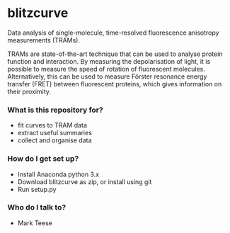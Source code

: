 # blitzcurve #

Data analysis of single-molecule, time-resolved fluorescence anisotropy measurements (TRAMs).

TRAMs are state-of-the-art technique that can be used to analyse protein function and interaction. 
By measuring the depolarisation of light, it is possible to measure the speed of rotation of fluorescent molecules. Alternatively, this can be used to measure Förster resonance energy transfer (FRET) between fluorescent proteins, which gives information on their proximity.

### What is this repository for? ###

* fit curves to TRAM data
* extract useful summaries
* collect and organise data

### How do I get set up? ###

* Install Anaconda python 3.x
* Download blitzcurve as zip, or install using git
* Run setup.py

### Who do I talk to? ###

* Mark Teese